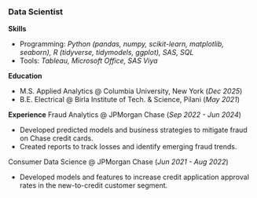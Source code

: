 ### Data Scientist

**Skills**
- Programming: *Python (pandas, numpy, scikit-learn, matplotlib, seaborn), R (tidyverse, tidymodels, ggplot), SAS, SQL*
- Tools: *Tableau, Microsoft Office, SAS Viya*

**Education**
- M.S. Applied Analytics @ Columbia University, New York (_Dec 2025_)
- B.E. Electrical @ Birla Institute of Tech. & Science, Pilani (_May 2021_)

**Experience**
Fraud Analytics @ JPMorgan Chase (_Sep 2022 - Jun 2024_)
- Developed predicted models and business strategies to mitigate fraud on Chase credit cards. 
- Created reports to track losses and identify emerging fraud trends.

Consumer Data Science @ JPMorgan Chase (_Jun 2021 - Aug 2022_)
- Developed models and features to increase credit application approval rates in the new-to-credit customer segment.
